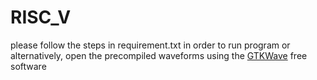 # RISC_V
please follow the steps in requirement.txt in order to run program
or alternatively, open the precompiled waveforms using the [GTKWave]([url](https://gtkwave.sourceforge.net/)) free software 
